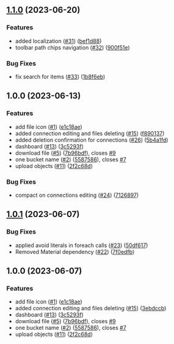 ## [1.1.0](https://github.com/64mb/pilot-s3/compare/v1.0.0...v1.1.0) (2023-06-20)


### Features

* added localization ([#31](https://github.com/64mb/pilot-s3/issues/31)) ([bef1d88](https://github.com/64mb/pilot-s3/commit/bef1d888ea50f57f24edbfbb13b4226fc173d3b8))
* toolbar path chips navigation ([#32](https://github.com/64mb/pilot-s3/issues/32)) ([900f51e](https://github.com/64mb/pilot-s3/commit/900f51ea211b0440aaef8e2f1cb3d826f576152a))


### Bug Fixes

* fix search for items ([#33](https://github.com/64mb/pilot-s3/issues/33)) ([1b8f6eb](https://github.com/64mb/pilot-s3/commit/1b8f6eb691eb2e2652a3166bd146c626cb0f3aaa))

## 1.0.0 (2023-06-13)


### Features

* add file icon ([#1](https://github.com/64mb/pilot-s3/issues/1)) ([e1c18ae](https://github.com/64mb/pilot-s3/commit/e1c18aef2a1854a47803993b53e683d00ab341c7))
* added connection editing and files deleting ([#15](https://github.com/64mb/pilot-s3/issues/15)) ([f890137](https://github.com/64mb/pilot-s3/commit/f8901372325e3ea8782f94345c39347c2be1121b))
* added deletion confirmation for connections ([#26](https://github.com/64mb/pilot-s3/issues/26)) ([5b4a1fd](https://github.com/64mb/pilot-s3/commit/5b4a1fde206ea756b5d14b3ab9b371aba8b9905e))
* dashboard ([#13](https://github.com/64mb/pilot-s3/issues/13)) ([3c5293f](https://github.com/64mb/pilot-s3/commit/3c5293ffab54dad9df4d322c69f7da4498d11ba6))
* download file ([#5](https://github.com/64mb/pilot-s3/issues/5)) ([7b96bdf](https://github.com/64mb/pilot-s3/commit/7b96bdf7399ed6762f3703d7be4e5fe0a3beabf1)), closes [#9](https://github.com/64mb/pilot-s3/issues/9)
* one bucket name ([#2](https://github.com/64mb/pilot-s3/issues/2)) ([5587586](https://github.com/64mb/pilot-s3/commit/55875862c9a95554fa209a018963cffc68624c89)), closes [#7](https://github.com/64mb/pilot-s3/issues/7)
* upload objects ([#11](https://github.com/64mb/pilot-s3/issues/11)) ([2f2c68d](https://github.com/64mb/pilot-s3/commit/2f2c68d9927c05d101fc70b306485ea64e1cccfd))


### Bug Fixes

* compact on connections editing ([#24](https://github.com/64mb/pilot-s3/issues/24)) ([7126897](https://github.com/64mb/pilot-s3/commit/71268971e5cdbba8bb969c99ddde68542e579a9a))

## [1.0.1](https://github.com/64mb/pilot-s3/compare/v1.0.0...v1.0.1) (2023-06-07)


### Bug Fixes

* applied avoid literals in foreach calls ([#23](https://github.com/64mb/pilot-s3/issues/23)) ([50df617](https://github.com/64mb/pilot-s3/commit/50df61773c0f394fd13cfbbc5d28b1f8b85f5117))
* Removed Material dependency ([#22](https://github.com/64mb/pilot-s3/issues/22)) ([7f0edfb](https://github.com/64mb/pilot-s3/commit/7f0edfb9c05a21a6e51b36236423591b06cd6605))

## 1.0.0 (2023-06-07)


### Features

* add file icon ([#1](https://github.com/64mb/pilot-s3/issues/1)) ([e1c18ae](https://github.com/64mb/pilot-s3/commit/e1c18aef2a1854a47803993b53e683d00ab341c7))
* added connection editing and files deleting ([#15](https://github.com/64mb/pilot-s3/issues/15)) ([3ebdccb](https://github.com/64mb/pilot-s3/commit/3ebdccb4bf20a951e507b3ca1f81f044b3e93077))
* dashboard ([#13](https://github.com/64mb/pilot-s3/issues/13)) ([3c5293f](https://github.com/64mb/pilot-s3/commit/3c5293ffab54dad9df4d322c69f7da4498d11ba6))
* download file ([#5](https://github.com/64mb/pilot-s3/issues/5)) ([7b96bdf](https://github.com/64mb/pilot-s3/commit/7b96bdf7399ed6762f3703d7be4e5fe0a3beabf1)), closes [#9](https://github.com/64mb/pilot-s3/issues/9)
* one bucket name ([#2](https://github.com/64mb/pilot-s3/issues/2)) ([5587586](https://github.com/64mb/pilot-s3/commit/55875862c9a95554fa209a018963cffc68624c89)), closes [#7](https://github.com/64mb/pilot-s3/issues/7)
* upload objects ([#11](https://github.com/64mb/pilot-s3/issues/11)) ([2f2c68d](https://github.com/64mb/pilot-s3/commit/2f2c68d9927c05d101fc70b306485ea64e1cccfd))
